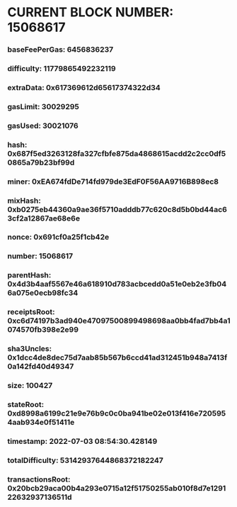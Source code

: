 # CURRENT BLOCK NUMBER: 15068617

### baseFeePerGas: 6456836237
### difficulty: 11779865492232119
### extraData: 0x617369612d65617374322d34
### gasLimit: 30029295
### gasUsed: 30021076
### hash: 0x687f5ed3263128fa327cfbfe875da4868615acdd2c2cc0df50865a79b23bf99d
### miner: 0xEA674fdDe714fd979de3EdF0F56AA9716B898ec8
### mixHash: 0xb0275eb44360a9ae36f5710adddb77c620c8d5b0bd44ac63cf2a12867ae68e6e
### nonce: 0x691cf0a25f1cb42e
### number: 15068617
### parentHash: 0x4d3b4aaf5567e46a618910d783acbcedd0a51e0eb2e3fb046a075e0ecb98fc34
### receiptsRoot: 0xc6d74197b3ad940e47097500899498698aa0bb4fad7bb4a1074570fb398e2e99
### sha3Uncles: 0x1dcc4de8dec75d7aab85b567b6ccd41ad312451b948a7413f0a142fd40d49347
### size: 100427
### stateRoot: 0xd8998a6199c21e9e76b9c0c0ba941be02e013f416e7205954aab934e0f51411e
### timestamp: 2022-07-03 08:54:30.428149
### totalDifficulty: 53142937644868372182247
### transactionsRoot: 0x20bcb29aca00b4a293e0715a12f51750255ab010f8d7e129122632937136511d
